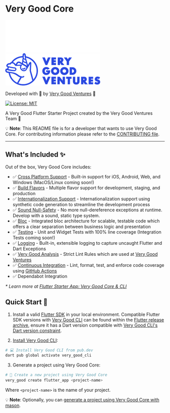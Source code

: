 # Very Good Core

[![Very Good Ventures][logo_white]][very_good_ventures_link_dark]
[![Very Good Ventures][logo_black]][very_good_ventures_link_light]

Developed with 💙 by [Very Good Ventures][very_good_ventures_link] 🦄

[![License: MIT][license_badge]][license_link]

A Very Good Flutter Starter Project created by the Very Good Ventures Team 🦄

💡 **Note**: This README file is for a developer that wants to use Very Good Core. For contributing information please refer to the [CONTRIBUTING file](./CONTRIBUTING.md).

---

## What's Included ✨

Out of the box, Very Good Core includes:

- ✅ [Cross Platform Support][flutter_cross_platform_link] - Built-in support for iOS, Android, Web, and Windows (MacOS/Linux coming soon!)
- ✅ [Build Flavors][flutter_flavors_link] - Multiple flavor support for development, staging, and production
- ✅ [Internationalization Support][internationalization_link] - Internationalization support using synthetic code generation to streamline the development process
- ✅ [Sound Null-Safety][null_safety_link] - No more null-dereference exceptions at runtime. Develop with a sound, static type system.
- ✅ [Bloc][bloc_link] - Integrated bloc architecture for scalable, testable code which offers a clear separation between business logic and presentation
- ✅ [Testing][testing_link] - Unit and Widget Tests with 100% line coverage (Integration Tests coming soon!)
- ✅ [Logging][logging_link] - Built-in, extensible logging to capture uncaught Flutter and Dart Exceptions
- ✅ [Very Good Analysis][very_good_analysis_link] - Strict Lint Rules which are used at [Very Good Ventures][very_good_ventures_link]
- ✅ [Continuous Integration][github_actions_link] - Lint, format, test, and enforce code coverage using [GitHub Actions][github_actions_link]
- ✅ Dependabot Integration

_\* Learn more at [Flutter Starter App: Very Good Core & CLI][very_good_cli_blog_link]_

## Quick Start 🚀

1. Install a valid [Flutter SDK](https://docs.flutter.dev/get-started/install) in your local environment. Compatible Flutter SDK versions with [Very Good CLI][very_good_cli_link] can be found within the [Flutter release archive](https://docs.flutter.dev/release/archive), ensure it has a Dart version compatible with [Very Good CLI's Dart version constraint](https://github.com/VeryGoodOpenSource/very_good_cli/blob/main/pubspec.yaml).

2. [Install Very Good CLI](https://cli.vgv.dev/docs/overview#installing):

```sh
# 💻 Install Very Good CLI from pub.dev
dart pub global activate very_good_cli
```

3. Generate a project using Very Good Core:

```sh
# 🚀 Create a new project using Very Good Core
very_good create flutter_app <project-name>
```

Where `<project-name>` is the name of your project.

💡 **Note**: Optionally, you can [generate a project using Very Good Core with mason](https://brickhub.dev/bricks/very_good_core/0.4.0#usage).

[license_badge]: https://img.shields.io/badge/license-MIT-blue.svg
[license_link]: https://opensource.org/licenses/MIT
[logo_black]: https://raw.githubusercontent.com/VGVentures/very_good_brand/main/styles/README/vgv_logo_black.png#gh-light-mode-only
[logo_white]: https://raw.githubusercontent.com/VGVentures/very_good_brand/main/styles/README/vgv_logo_white.png#gh-dark-mode-only
[very_good_cli_link]: https://github.com/VeryGoodOpenSource/very_good_cli
[very_good_ventures_link]: https://verygood.ventures/?utm_source=github&utm_medium=banner&utm_campaign=core
[very_good_ventures_link_dark]: https://verygood.ventures/?utm_source=github&utm_medium=banner&utm_campaign=core#gh-dark-mode-only
[very_good_ventures_link_light]: https://verygood.ventures/?utm_source=github&utm_medium=banner&utm_campaign=core#gh-light-mode-only
[bloc_link]: https://bloclibrary.dev
[flutter_cross_platform_link]: https://flutter.dev/docs/development/tools/sdk/release-notes/supported-platforms
[flutter_flavors_link]: https://flutter.dev/docs/deployment/flavors
[github_actions_link]: https://github.com/features/actions
[internationalization_link]: https://flutter.dev/docs/development/accessibility-and-localization/internationalization
[logging_link]: https://api.flutter.dev/flutter/dart-developer/log.html
[null_safety_link]: https://flutter.dev/docs/null-safety
[testing_link]: https://flutter.dev/docs/testing
[very_good_analysis_link]: https://pub.dev/packages/very_good_analysis
[very_good_cli_blog_link]: https://verygood.ventures/blog/flutter-starter-app-very-good-core-cli

